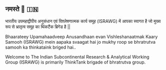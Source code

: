 ## नमस्ते :pray: :india:


भारतीय उपमहाद्वीपीय अनुसंधान एवं विश्लेषणात्मक कार्य समूह (ISRAWG) में आपका स्वागत है जो मुख्य रूप से भ्रातृत्व समूह का थिंकटैंक ब्रिगेड है || 

Bhaarateey Upamahaadveep Anusandhaan evan Vishleshanaatmak Kaary Samooh (ISRAWG) mein aapaka svaagat hai jo mukhy roop se bhratrutva samooh ka thinkataink briged hai..

Welcome to The Indian Subcontinental Research & Analytical Working Group (ISRAWG) is primarily ThinkTank brigade of bhratrutva group.

